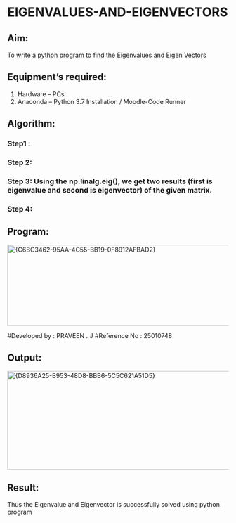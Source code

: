 # EIGENVALUES-AND-EIGENVECTORS
## Aim:
To write a python program to find the Eigenvalues and Eigen Vectors
## Equipment’s required:
1. 	Hardware – PCs
2. 	Anaconda – Python 3.7 Installation / Moodle-Code Runner
## Algorithm:
### Step1 : 
### Step 2: 
### Step 3: Using the np.linalg.eig(),  we get two results (first is eigenvalue and second is eigenvector) of the given matrix.
### Step 4: 

## Program:
<img width="610" height="184" alt="{C6BC3462-95AA-4C55-BB19-0F8912AFBAD2}" src="https://github.com/user-attachments/assets/892358a1-3236-47b3-bde8-03a40336f8d0" />

#Developed by : PRAVEEN . J 
#Reference No : 25010748 

## Output:
<img width="1252" height="224" alt="{D8936A25-B953-48D8-BBB6-5C5C621A51D5}" src="https://github.com/user-attachments/assets/45956008-0df5-4743-8795-7a6448f3bb54" />

## Result:
Thus the Eigenvalue and Eigenvector is successfully solved using python program
